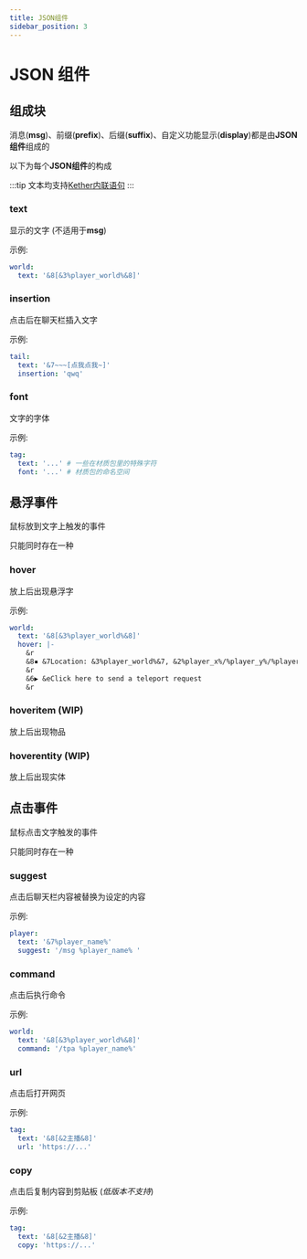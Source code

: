 ```yaml
---
title: JSON组件
sidebar_position: 3
---
```


# JSON 组件

## 组成块

消息(**msg**)、前缀(**prefix**)、后缀(**suffix**)、自定义功能显示(**display**)都是由**JSON组件**组成的

以下为每个**JSON组件**的构成

:::tip
文本均支持[Kether内联语句](https://www.yuque.com/sacredcraft/kether/action-inline)
:::

### text

显示的文字 (不适用于**msg**)

示例: 
```yaml 
world:
  text: '&8[&3%player_world%&8]'
```

### insertion

点击后在聊天栏插入文字

示例:
```yaml 
tail:
  text: '&7~~~[点我点我~]'
  insertion: 'qwq'
```

### font

文字的字体

示例:
```yaml 
tag:
  text: '...' # 一些在材质包里的特殊字符
  font: '...' # 材质包的命名空间
```

## 悬浮事件

鼠标放到文字上触发的事件

只能同时存在一种

### hover

放上后出现悬浮字

示例:
```yaml 
world:
  text: '&8[&3%player_world%&8]'
  hover: |-
    &r
    &8▪ &7Location: &3%player_world%&7, &2%player_x%/%player_y%/%player_z%
    &r
    &6▶ &eClick here to send a teleport request
    &r
```

### hoveritem (WIP)

放上后出现物品

### hoverentity (WIP)

放上后出现实体

## 点击事件

鼠标点击文字触发的事件

只能同时存在一种

### suggest

点击后聊天栏内容被替换为设定的内容

示例:
```yaml 
player:
  text: '&7%player_name%'
  suggest: '/msg %player_name% '
```

### command

点击后执行命令

示例:
```yaml 
world:
  text: '&8[&3%player_world%&8]'
  command: '/tpa %player_name%'
```

### url

点击后打开网页

示例:
```yaml 
tag:
  text: '&8[&2主播&8]'
  url: 'https://...'
```

### copy

点击后复制内容到剪贴板 (_低版本不支持_)

示例:
```yaml 
tag:
  text: '&8[&2主播&8]'
  copy: 'https://...'
```